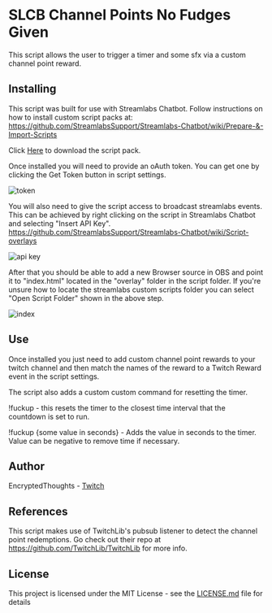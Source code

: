 # SLCB Channel Points No Fudges Given

This script allows the user to trigger a timer and some sfx via a custom channel point reward.

## Installing

This script was built for use with Streamlabs Chatbot.
Follow instructions on how to install custom script packs at:
https://github.com/StreamlabsSupport/Streamlabs-Chatbot/wiki/Prepare-&-Import-Scripts

Click [Here](https://github.com/Encrypted-Thoughts/SLCB-ChannelPointsNoFudgesGiven/blob/master/ChannelPointsNoFudges.zip?raw=true) to download the script pack.

Once installed you will need to provide an oAuth token. You can get one by clicking the Get Token button in script settings.

![token](https://user-images.githubusercontent.com/50642352/82402817-f8165480-9a22-11ea-8810-fc93899d785a.png)

You will also need to give the script access to broadcast streamlabs events. This can be achieved by right clicking on the script in Streamlabs Chatbot and selecting "Insert API Key". https://github.com/StreamlabsSupport/Streamlabs-Chatbot/wiki/Script-overlays

![api key](https://user-images.githubusercontent.com/50642352/83985340-7701fd00-a8fe-11ea-9aca-393d6dc7d4b4.png)

After that you should be able to add a new Browser source in OBS and point it to "index.html" located in the "overlay" folder in the script folder. If you're unsure how to locate the streamlabs custom scripts folder you can select "Open Script Folder" shown in the above step.

![index](https://user-images.githubusercontent.com/50642352/85502251-93639200-b5ac-11ea-8ace-0bee0412d122.png)

## Use

Once installed you just need to add custom channel point rewards to your twitch channel and then match the names of the reward to a Twitch Reward event in the script settings.

The script also adds a custom custom command for resetting the timer.
  
!fuckup - this resets the timer to the closest time interval that the countdown is set to run.

!fuckup {some value in seconds} - Adds the value in seconds to the timer. Value can be negative to remove time if necessary.

## Author

EncryptedThoughts - [Twitch](https://www.twitch.tv/encryptedthoughts)

## References

This script makes use of TwitchLib's pubsub listener to detect the channel point redemptions. Go check out their repo at https://github.com/TwitchLib/TwitchLib for more info.

## License

This project is licensed under the MIT License - see the [LICENSE.md](LICENSE.md) file for details

